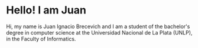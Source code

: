 # Hello! I am Juan
Hi, my name is Juan Ignacio Brecevich and I am a student of the bachelor's degree in computer science at the Universidad Nacional de La Plata (UNLP), in the Faculty of Informatics.
